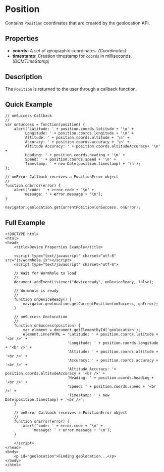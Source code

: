 Position
========

Contains `Position` coordinates that are created by the geolocation API.

Properties
----------

- __coords:__ A set of geographic coordinates. _(Coordinates)_
- __timestamp:__ Creation timestamp for `coords` in milliseconds. _(DOMTimeStamp)_

Description
-----------

The `Position` is returned to the user through a callback function.

Quick Example
-------------

	// onSuccess Callback
	//
	var onSuccess = function(position) {
		alert('Latitude: ' + position.coords.latitude + '\n' +
			'Longitude: ' + position.coords.longitude + '\n' +
			'Altitude: ' + position.coords.altitude + '\n' +
			'Accuracy: ' + position.coords.accuracy + '\n' +
			'Altitude Accuracy: ' + position.coords.altitudeAccuracy+ '\n' +
			'Heading: ' + position.coords.heading + '\n' +
			'Speed: ' + position.coords.speed + '\n' +
			'Timestamp: ' + new Date(position.timestamp) + '\n');
	};

	// onError Callback receives a PositionError object
	//
	function onError(error) {
		alert('code: ' + error.code + '\n' +
			'message: ' + error.message + '\n');
	}

	navigator.geolocation.getCurrentPosition(onSuccess, onError);

Full Example
------------

	<!DOCTYPE html>
	<html>
	<head>
		<title>Device Properties Example</title>

		<script type="text/javascript" charset="utf-8" src="js/wormhole.js"></script>
		<script type="text/javascript" charset="utf-8">

		// Wait for Wormhole to load
		//
		document.addEventListener("deviceready", onDeviceReady, false);

		// Wormhole is ready
		//
		function onDeviceReady() {
			navigator.geolocation.getCurrentPosition(onSuccess, onError);
		}

		// onSuccess Geolocation
		//
		function onSuccess(position) {
			var element = document.getElementById('geolocation');
			element.innerHTML = 'Latitude: ' + position.coords.latitude + '<br />' +
								'Longitude: ' + position.coords.longitude + '<br />' +
								'Altitude: ' + position.coords.altitude + '<br />' +
								'Accuracy: ' + position.coords.accuracy + '<br />' +
								'Altitude Accuracy: '+ position.coords.altitudeAccuracy	+ '<br />' +
								'Heading: ' + position.coords.heading + '<br />' +
								'Speed: ' + position.coords.speed + '<br />' +
								'Timestamp: ' + new Date(position.timestamp) + '<br />';
		}

		// onError Callback receives a PositionError object
		//
		function onError(error) {
			alert('code: ' + error.code + '\n' +
				'message: ' + error.message + '\n');
		}

		</script>
	</head>
	<body>
		<p id="geolocation">Finding geolocation...</p>
	</body>
	</html>

